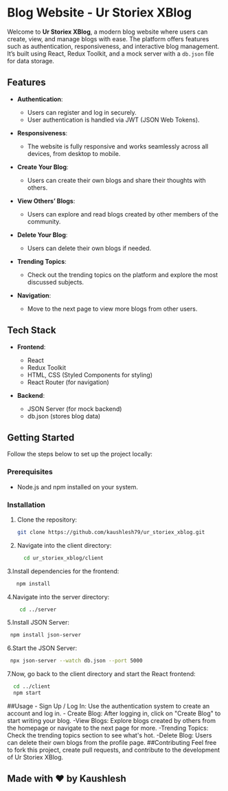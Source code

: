 # Blog Website - Ur Storiex XBlog

Welcome to **Ur Storiex XBlog**, a modern blog website where users can create, view, and manage blogs with ease. The platform offers features such as authentication, responsiveness, and interactive blog management. It’s built using React, Redux Toolkit, and a mock server with a `db.json` file for data storage.

## Features

- **Authentication**: 
  - Users can register and log in securely.
  - User authentication is handled via JWT (JSON Web Tokens).
  
- **Responsiveness**:
  - The website is fully responsive and works seamlessly across all devices, from desktop to mobile.

- **Create Your Blog**:
  - Users can create their own blogs and share their thoughts with others.
  
- **View Others’ Blogs**:
  - Users can explore and read blogs created by other members of the community.

- **Delete Your Blog**:
  - Users can delete their own blogs if needed.
  
- **Trending Topics**:
  - Check out the trending topics on the platform and explore the most discussed subjects.

- **Navigation**:
  - Move to the next page to view more blogs from other users.

## Tech Stack

- **Frontend**:
  - React
  - Redux Toolkit
  - HTML, CSS (Styled Components for styling)
  - React Router (for navigation)

- **Backend**:
  - JSON Server (for mock backend)
  - db.json (stores blog data)

## Getting Started

Follow the steps below to set up the project locally:

### Prerequisites

- Node.js and npm installed on your system.


### Installation

1. Clone the repository:
   ```bash
   git clone https://github.com/kaushlesh79/ur_storiex_xblog.git
2. Navigate into the client directory:
   ```bash
     cd ur_storiex_xblog/client
3.Install dependencies for the frontend:
  ```bash
     npm install
 ```
4.Navigate into the server directory:
 ```bash 
     cd ../server
  ```
5.Install JSON Server:
  ```bash
   npm install json-server
  ```
6.Start the JSON Server:
   ```bash
    npx json-server --watch db.json --port 5000
   ```
7.Now, go back to the client directory and start the React frontend:
  ```bash
    cd ../client
    npm start
  ```
##Usage
    - Sign Up / Log In: Use the authentication system to create an account and log in.
    - Create Blog: After logging in, click on "Create Blog" to start writing your blog.
    -View Blogs: Explore blogs created by others from the homepage or navigate to the next page for more.
    -Trending Topics: Check the trending topics section to see what's hot.
    -Delete Blog: Users can delete their own blogs from the profile page.
##Contributing
     Feel free to fork this project, create pull requests, and contribute to the development of Ur Storiex XBlog.

## Made with ❤️ by Kaushlesh
   





  

   
